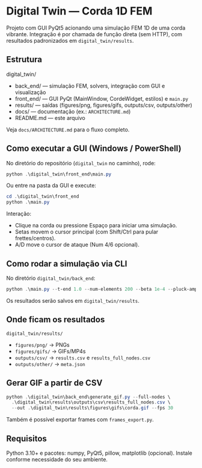 # Digital Twin — Corda 1D FEM

Projeto com GUI PyQt5 acionando uma simulação FEM 1D de uma corda vibrante. Integração é por chamada de função direta (sem HTTP), com resultados padronizados em `digital_twin/results`.

## Estrutura

digital_twin/
- back_end/ — simulação FEM, solvers, integração com GUI e visualização
- front_end/ — GUI PyQt (MainWindow, CordeWidget, estilos) e `main.py`
- results/ — saídas (figures/png, figures/gifs, outputs/csv, outputs/other)
- docs/ — documentação (ex.: `ARCHITECTURE.md`)
- README.md — este arquivo

Veja `docs/ARCHITECTURE.md` para o fluxo completo.

## Como executar a GUI (Windows / PowerShell)

No diretório do repositório (`digital_twin` no caminho), rode:

```powershell
python .\digital_twin\front_end\main.py
```

Ou entre na pasta da GUI e execute:

```powershell
cd .\digital_twin\front_end
python .\main.py
```

Interação:
- Clique na corda ou pressione Espaço para iniciar uma simulação.
- Setas movem o cursor principal (com Shift/Ctrl para pular frettes/centros).
- A/D move o cursor de ataque (Num 4/6 opcional).

## Como rodar a simulação via CLI

No diretório `digital_twin/back_end`:

```powershell
python .\main.py --t-end 1.0 --num-elements 200 --beta 1e-4 --pluck-amp 1e-3
```

Os resultados serão salvos em `digital_twin/results`.

## Onde ficam os resultados

`digital_twin/results/`
- `figures/png/`  → PNGs
- `figures/gifs/` → GIFs/MP4s
- `outputs/csv/`  → `results.csv` e `results_full_nodes.csv`
- `outputs/other/` → `meta.json`

## Gerar GIF a partir de CSV

```powershell
python .\digital_twin\back_end\generate_gif.py --full-nodes \
  .\digital_twin\results\outputs\csv\results_full_nodes.csv \
  --out .\digital_twin\results\figures\gifs\corda.gif --fps 30
```

Também é possível exportar frames com `frames_export.py`.

## Requisitos

Python 3.10+ e pacotes: numpy, PyQt5, pillow, matplotlib (opcional). Instale conforme necessidade do seu ambiente.
